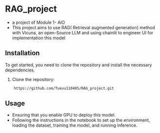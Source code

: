 # RAG_project
- a project of Module 1- AIO
- This project aims to use RAG( Retrieval augmented generation) method with Vicuna, an open-Source LLM and using chainlit to engineer UI for implementation this model

## Installation
To get started, you need to clone the repository and install the necessary dependencies.
1. Clone the repository:
```bash
    https://github.com/Tuevu110405/RAG_project.git
```
## Usage
- Ensuring that you enable GPU to deploy this model.
- Following the instructions in the notebook to set up the environment, loading the dataset, training the model, and running inference.
    

